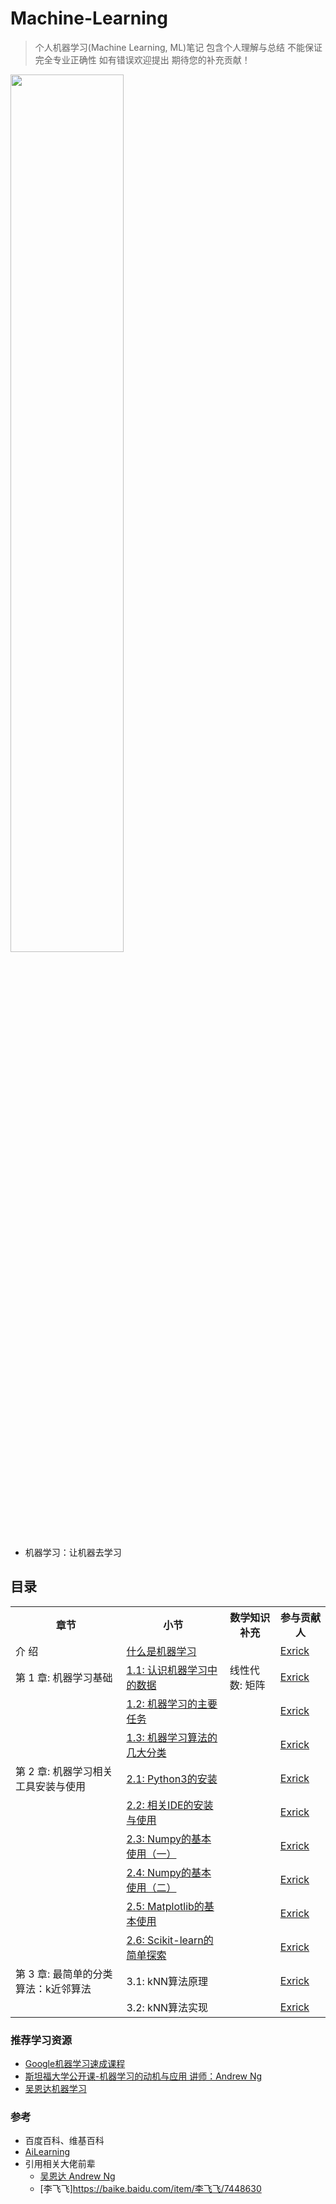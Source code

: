 # Machine-Learning
> 个人机器学习(Machine Learning, ML)笔记 包含个人理解与总结 不能保证完全专业正确性 如有错误欢迎提出 期待您的补充贡献！

<img src="https://i.loli.net/2018/07/25/5b589d4121cea.png" width="60%">

- 机器学习：让机器去学习

## 目录

<table>
  <tr>
    <th>章节</th>
    <th>小节</th>
    <th>数学知识补充</th>
    <th>参与贡献人</th>
  </tr>
  <tr>
    <td>介 绍</td>
    <td><a href="https://github.com/Exrick/Machine-Learning/blob/master/%E7%AE%80%E4%BB%8B%20%E4%BB%80%E4%B9%88%E6%98%AF%E6%9C%BA%E5%99%A8%E5%AD%A6%E4%B9%A0/%E7%AE%80%E4%BB%8B%20%E4%BB%80%E4%B9%88%E6%98%AF%E6%9C%BA%E5%99%A8%E5%AD%A6%E4%B9%A0.md">什么是机器学习</a></td>
    <td></td>
    <td><a href="https://github.com/Exrick">Exrick</a></td>
  </tr>
  <tr>
    <td>第 1 章: 机器学习基础</td>
    <td><a href="https://github.com/Exrick/Machine-Learning/blob/master/1.%E6%9C%BA%E5%99%A8%E5%AD%A6%E4%B9%A0%E5%9F%BA%E7%A1%80/1.1%20%E8%AE%A4%E8%AF%86%E6%9C%BA%E5%99%A8%E5%AD%A6%E4%B9%A0%E4%B8%AD%E7%9A%84%E6%95%B0%E6%8D%AE/1.1%20%E8%AE%A4%E8%AF%86%E6%9C%BA%E5%99%A8%E5%AD%A6%E4%B9%A0%E4%B8%AD%E7%9A%84%E6%95%B0%E6%8D%AE.md">1.1: 认识机器学习中的数据</a></td>
    <td>线性代数: 矩阵</td>
    <td><a href="https://github.com/Exrick">Exrick</a></td>
  </tr>
  <tr>
    <td></td>
    <td><a href="https://github.com/Exrick/Machine-Learning/blob/master/1.%E6%9C%BA%E5%99%A8%E5%AD%A6%E4%B9%A0%E5%9F%BA%E7%A1%80/1.2%20%E6%9C%BA%E5%99%A8%E5%AD%A6%E4%B9%A0%E7%9A%84%E4%B8%BB%E8%A6%81%E4%BB%BB%E5%8A%A1/1.2%20%E6%9C%BA%E5%99%A8%E5%AD%A6%E4%B9%A0%E7%9A%84%E4%B8%BB%E8%A6%81%E4%BB%BB%E5%8A%A1.md">1.2: 机器学习的主要任务</a></td>
    <td></td>
    <td><a href="https://github.com/Exrick">Exrick</a></td>
  </tr>
  <tr>
    <td></td>
    <td><a href="https://github.com/Exrick/Machine-Learning/blob/master/1.%E6%9C%BA%E5%99%A8%E5%AD%A6%E4%B9%A0%E5%9F%BA%E7%A1%80/1.3%20%E6%9C%BA%E5%99%A8%E5%AD%A6%E4%B9%A0%E7%AE%97%E6%B3%95%E7%9A%84%E5%87%A0%E5%A4%A7%E5%88%86%E7%B1%BB/1.3%20%E6%9C%BA%E5%99%A8%E5%AD%A6%E4%B9%A0%E7%AE%97%E6%B3%95%E7%9A%84%E5%87%A0%E5%A4%A7%E5%88%86%E7%B1%BB.md">1.3: 机器学习算法的几大分类</a></td>
    <td></td>
    <td><a href="https://github.com/Exrick">Exrick</a></td>
  </tr>
  <tr>
    <td>第 2 章: 机器学习相关工具安装与使用</td>
    <td><a href="https://github.com/Exrick/Machine-Learning/blob/master/2.%E6%9C%BA%E5%99%A8%E5%AD%A6%E4%B9%A0%E7%9B%B8%E5%85%B3%E5%B7%A5%E5%85%B7%E5%AE%89%E8%A3%85%E4%B8%8E%E4%BD%BF%E7%94%A8/2.1%20Python3%E7%9A%84%E5%AE%89%E8%A3%85/2.1%20Python3%E7%9A%84%E5%AE%89%E8%A3%85.md">2.1: Python3的安装</a></td>
    <td></td>
    <td><a href="https://github.com/Exrick">Exrick</a></td>
  </tr>
  <tr>
    <td></td>
    <td><a href="https://github.com/Exrick/Machine-Learning/blob/master/2.%E6%9C%BA%E5%99%A8%E5%AD%A6%E4%B9%A0%E7%9B%B8%E5%85%B3%E5%B7%A5%E5%85%B7%E5%AE%89%E8%A3%85%E4%B8%8E%E4%BD%BF%E7%94%A8/2.2%20%E7%9B%B8%E5%85%B3IDE%E7%9A%84%E5%AE%89%E8%A3%85%E4%B8%8E%E4%BD%BF%E7%94%A8/2.2%20%E7%9B%B8%E5%85%B3IDE%E7%9A%84%E5%AE%89%E8%A3%85%E4%B8%8E%E4%BD%BF%E7%94%A8.md">2.2: 相关IDE的安装与使用</a></td>
    <td></td>
    <td><a href="https://github.com/Exrick">Exrick</a></td>
  </tr>
  <tr>
    <td></td>
    <td><a href="https://github.com/Exrick/Machine-Learning/blob/master/2.%E6%9C%BA%E5%99%A8%E5%AD%A6%E4%B9%A0%E7%9B%B8%E5%85%B3%E5%B7%A5%E5%85%B7%E5%AE%89%E8%A3%85%E4%B8%8E%E4%BD%BF%E7%94%A8/2.3%20Numpy%E7%9A%84%E5%9F%BA%E6%9C%AC%E4%BD%BF%E7%94%A8%EF%BC%88%E4%B8%80%EF%BC%89/2.3%20Numpy%E7%9A%84%E5%9F%BA%E6%9C%AC%E4%BD%BF%E7%94%A8%EF%BC%88%E4%B8%80%EF%BC%89.md">2.3: Numpy的基本使用（一）</a></td>
    <td></td>
    <td><a href="https://github.com/Exrick">Exrick</a></td>
  </tr>
  <tr>
    <td></td>
    <td><a href="">2.4: Numpy的基本使用（二）</a></td>
    <td></td>
    <td><a href="https://github.com/Exrick">Exrick</a></td>
  </tr>
  <tr>
    <td></td>
    <td><a href="https://github.com/Exrick/Machine-Learning/blob/master/2.%E6%9C%BA%E5%99%A8%E5%AD%A6%E4%B9%A0%E7%9B%B8%E5%85%B3%E5%B7%A5%E5%85%B7%E5%AE%89%E8%A3%85%E4%B8%8E%E4%BD%BF%E7%94%A8/2.5%20Matplotlib%E7%9A%84%E5%9F%BA%E6%9C%AC%E4%BD%BF%E7%94%A8/2.5%20Matplotlib%E7%9A%84%E5%9F%BA%E6%9C%AC%E4%BD%BF%E7%94%A8.md">2.5: Matplotlib的基本使用</a></td>
    <td></td>
    <td><a href="https://github.com/Exrick">Exrick</a></td>
  </tr>
  <tr>
    <td></td>
    <td><a href="https://github.com/Exrick/Machine-Learning/blob/master/2.%E6%9C%BA%E5%99%A8%E5%AD%A6%E4%B9%A0%E7%9B%B8%E5%85%B3%E5%B7%A5%E5%85%B7%E5%AE%89%E8%A3%85%E4%B8%8E%E4%BD%BF%E7%94%A8/2.6%20Scikit-learn%E7%9A%84%E7%AE%80%E5%8D%95%E6%8E%A2%E7%B4%A2/2.6%20Scikit-learn%E7%9A%84%E7%AE%80%E5%8D%95%E6%8E%A2%E7%B4%A2.md">2.6: Scikit-learn的简单探索</a></td>
    <td></td>
    <td><a href="https://github.com/Exrick">Exrick</a></td>
  </tr>
  <tr>
    <td>第 3 章: 最简单的分类算法：k近邻算法</td>
    <td>3.1: kNN算法原理</td>
    <td></td>
    <td><a href="https://github.com/Exrick">Exrick</a></td>
  </tr>
  <tr>
    <td></td>
    <td>3.2: kNN算法实现</td>
    <td></td>
    <td><a href="https://github.com/Exrick">Exrick</a></td>
  </tr>
</table>

### 推荐学习资源
- [Google机器学习速成课程](https://developers.google.cn/machine-learning/crash-course/)
- [斯坦福大学公开课-机器学习的动机与应用 讲师：Andrew Ng](http://open.163.com/movie/2008/1/M/C/M6SGF6VB4_M6SGHFBMC.html)
- [吴恩达机器学习](https://study.163.com/course/courseMain.htm?courseId=1004570029)

### 参考
- 百度百科、维基百科
- [AiLearning](https://github.com/apachecn/AiLearning)
- 引用相关大佬前辈
  - [吴恩达 Andrew Ng](https://baike.baidu.com/item/%E5%90%B4%E6%81%A9%E8%BE%BE/9465313)
  - [李飞飞]https://baike.baidu.com/item/李飞飞/7448630
